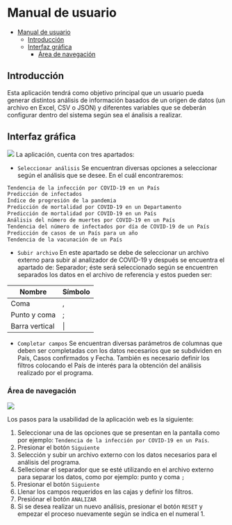 # Manual de usuario

- [Manual de usuario](#manual-de-usuario)
  - [Introducción](#introducción)
  - [Interfaz gráfica](#interfaz-gráfica)
    - [Área de navegación](#área-de-navegación)

## Introducción

Esta aplicación tendrá como objetivo principal que un usuario pueda generar distintos análisis de información basados de un origen de datos (un archivo en Excel, CSV o JSON) y diferentes variables que se deberán configurar dentro del sistema según sea el ánalisis a realizar.

## Interfaz gráfica

![](./assets/GUI.jpeg)
La aplicación, cuenta con tres apartados:

- `Seleccionar análisis` 
Se encuentran diversas opciones a seleccionar según el análisis que se desee. En el cuál encontraremos:

```sh
Tendencia de la infección por COVID-19 en un País
Predicción de infectados
Índice de progresión de la pandemia
Predicción de mortalidad por COVID-19 en un Departamento
Predicción de mortalidad por COVID-19 en un País
Análisis del número de muertes por COVID-19 en un País
Tendencia del número de infectados por día de COVID-19 de un País
Predicción de casos de un País para un año
Tendencia de la vacunación de un País
```

- `Subir archivo` 
En este apartado se debe de seleccionar un archivo externo para subir al analizador de COVID-19 y después se encuentra el apartado de: Separador; éste será seleccionado según se encuentren separados los datos en el archivo de referencia y estos pueden ser:

| Nombre         | Símbolo |
| -------------- | ------- |
| Coma           | ,       |
| Punto y coma   | ;       |
| Barra vertical | \|      |

- `Completar campos` 
Se encuentran diversas parámetros de columnas que deben ser completadas con los datos necesarios que se subdividen en País, Casos confirmados y Fecha. También es necesario definir los filtros colocando el País de interés para la obtención del análisis realizado por el programa.

### Área de navegación

![](./assets/GUI_Navigation.jpg)

Los pasos para la usabilidad de la aplicación web es la siguiente:

1. Seleccionar una de las opciones que se presentan en la pantalla como por ejemplo: `Tendencia de la infección por COVID-19 en un País`.
2. Presionar el botón `Siguiente`
3. Selección y subir un archivo externo con los datos necesarios para el análisis del programa.
4. Sellecionar el separador que se esté utilizando en el archivo externo  para separar los datos, como por ejemplo: punto y coma `;`
5. Presionar el botón `Siguiente`
6. Llenar los campos requeridos en las cajas y definir los filtros.
7. Presiónar el botón `ANALIZAR`
8. Si se desea realizar un nuevo análisis, presionar el botón `RESET` y empezar el proceso nuevamente según se indica en el numeral 1.